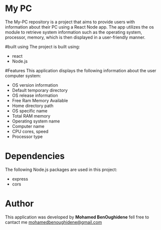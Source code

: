 # My PC
The My-PC repository is a project that aims to provide users with information about their PC using a React Node app. The app utilizes the os module to retrieve system information such as the operating system, processor, memory, which is then displayed in a user-friendly manner.

#built using
The project is built using:
- react
- Node.js

#Features
This application displays the following information about the user computer system:
- OS version information
- Default temporary directory
- OS release information
- Free Ram Memory Available
- Home directory path
- OS specific name
- Total RAM memory 
- Operating system name
- Computer name
- CPU cores, speed
- Processor type

# Dependencies
The following Node.js packages are used in this project:
- express
- cors

# Author
This application was developed by **Mohamed BenOughidene** fell free to cantact me <mohamedbenoughidene@gmail.com>
